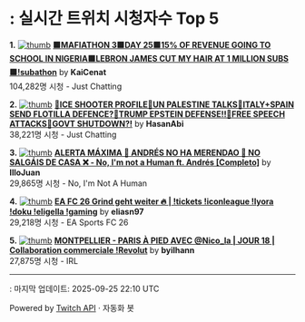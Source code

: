 # : 실시간 트위치 시청자수 Top 5

**1.** [![thumb](https://static-cdn.jtvnw.net/previews-ttv/live_user_kaicenat-320x180.jpg)](https://twitch.tv/KaiCenat)
**[🟩MAFIATHON 3🟩DAY 25🟩15% OF REVENUE GOING TO SCHOOL IN NIGERIA🟩LEBRON JAMES CUT MY HAIR AT 1 MILLION SUBS🟩!subathon](https://twitch.tv/KaiCenat)** by **KaiCenat**<br>104,282명 시청  - Just Chatting

**2.** [![thumb](https://static-cdn.jtvnw.net/previews-ttv/live_user_hasanabi-320x180.jpg)](https://twitch.tv/HasanAbi)
**[🚨ICE SHOOTER PROFILE🚨UN PALESTINE TALKS🚨ITALY+SPAIN SEND FLOTILLA DEFENCE?🚨TRUMP EPSTEIN DEFENSE!!🚨FREE SPEECH ATTACKS🚨GOVT SHUTDOWN?!](https://twitch.tv/HasanAbi)** by **HasanAbi**<br>38,221명 시청  - Just Chatting

**3.** [![thumb](https://static-cdn.jtvnw.net/previews-ttv/live_user_illojuan-320x180.jpg)](https://twitch.tv/IlloJuan)
**[ALERTA MÁXIMA 🚨 ANDRÉS NO HA MERENDAO 🍗 NO SALGÁIS DE CASA ❌ - No, I'm not a Human ft. Andrés [Completo]](https://twitch.tv/IlloJuan)** by **IlloJuan**<br>29,865명 시청  - No, I'm Not A Human

**4.** [![thumb](https://static-cdn.jtvnw.net/previews-ttv/live_user_eliasn97-320x180.jpg)](https://twitch.tv/eliasn97)
**[EA FC 26 Grind geht weiter 🔥 | !tickets !iconleague !lyora !doku !eligella !gaming](https://twitch.tv/eliasn97)** by **eliasn97**<br>29,218명 시청  - EA Sports FC 26

**5.** [![thumb](https://static-cdn.jtvnw.net/previews-ttv/live_user_byilhann-320x180.jpg)](https://twitch.tv/byilhann)
**[MONTPELLIER - PARIS À PIED AVEC @Nico_la | JOUR 18 | Collaboration commerciale !Revolut](https://twitch.tv/byilhann)** by **byilhann**<br>27,875명 시청  - IRL


---
: 마지막 업데이트: 2025-09-25 22:10 UTC

Powered by [Twitch API](https://dev.twitch.tv/docs/api/reference) · 자동화 봇